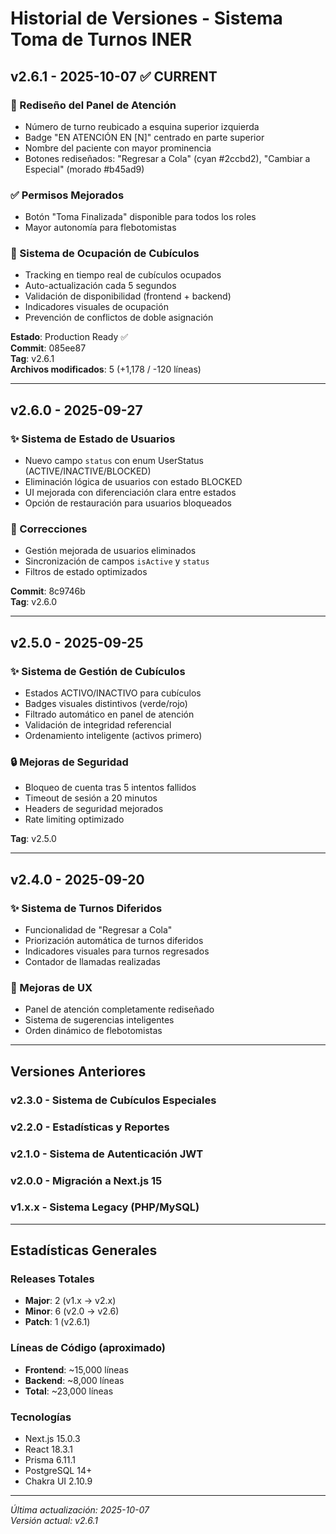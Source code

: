 # Historial de Versiones - Sistema Toma de Turnos INER

## v2.6.1 - 2025-10-07 ✅ CURRENT

### 🎨 Rediseño del Panel de Atención
- Número de turno reubicado a esquina superior izquierda
- Badge "EN ATENCIÓN EN [N]" centrado en parte superior
- Nombre del paciente con mayor prominencia
- Botones rediseñados: "Regresar a Cola" (cyan #2ccbd2), "Cambiar a Especial" (morado #b45ad9)

### ✅ Permisos Mejorados
- Botón "Toma Finalizada" disponible para todos los roles
- Mayor autonomía para flebotomistas

### 🔐 Sistema de Ocupación de Cubículos
- Tracking en tiempo real de cubículos ocupados
- Auto-actualización cada 5 segundos
- Validación de disponibilidad (frontend + backend)
- Indicadores visuales de ocupación
- Prevención de conflictos de doble asignación

**Estado**: Production Ready ✅  
**Commit**: 085ee87  
**Tag**: v2.6.1  
**Archivos modificados**: 5 (+1,178 / -120 líneas)

---

## v2.6.0 - 2025-09-27

### ✨ Sistema de Estado de Usuarios
- Nuevo campo `status` con enum UserStatus (ACTIVE/INACTIVE/BLOCKED)
- Eliminación lógica de usuarios con estado BLOCKED
- UI mejorada con diferenciación clara entre estados
- Opción de restauración para usuarios bloqueados

### 🐛 Correcciones
- Gestión mejorada de usuarios eliminados
- Sincronización de campos `isActive` y `status`
- Filtros de estado optimizados

**Commit**: 8c9746b  
**Tag**: v2.6.0

---

## v2.5.0 - 2025-09-25

### ✨ Sistema de Gestión de Cubículos
- Estados ACTIVO/INACTIVO para cubículos
- Badges visuales distintivos (verde/rojo)
- Filtrado automático en panel de atención
- Validación de integridad referencial
- Ordenamiento inteligente (activos primero)

### 🔒 Mejoras de Seguridad
- Bloqueo de cuenta tras 5 intentos fallidos
- Timeout de sesión a 20 minutos
- Headers de seguridad mejorados
- Rate limiting optimizado

**Tag**: v2.5.0

---

## v2.4.0 - 2025-09-20

### ✨ Sistema de Turnos Diferidos
- Funcionalidad de "Regresar a Cola"
- Priorización automática de turnos diferidos
- Indicadores visuales para turnos regresados
- Contador de llamadas realizadas

### 🎯 Mejoras de UX
- Panel de atención completamente rediseñado
- Sistema de sugerencias inteligentes
- Orden dinámico de flebotomistas

---

## Versiones Anteriores

### v2.3.0 - Sistema de Cubículos Especiales
### v2.2.0 - Estadísticas y Reportes
### v2.1.0 - Sistema de Autenticación JWT
### v2.0.0 - Migración a Next.js 15
### v1.x.x - Sistema Legacy (PHP/MySQL)

---

## Estadísticas Generales

### Releases Totales
- **Major**: 2 (v1.x → v2.x)
- **Minor**: 6 (v2.0 → v2.6)
- **Patch**: 1 (v2.6.1)

### Líneas de Código (aproximado)
- **Frontend**: ~15,000 líneas
- **Backend**: ~8,000 líneas
- **Total**: ~23,000 líneas

### Tecnologías
- Next.js 15.0.3
- React 18.3.1
- Prisma 6.11.1
- PostgreSQL 14+
- Chakra UI 2.10.9

---

*Última actualización: 2025-10-07*  
*Versión actual: v2.6.1*
